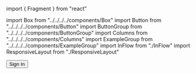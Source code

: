 import { Fragment } from "react"

import Box from "../../../../components/Box"
import Button from "../../../../components/Button"
import ButtonGroup from "../../../../components/ButtonGroup"
import Columns from "../../../../components/Columns"
import ExampleGroup from "../../../../components/ExampleGroup"
import InFlow from "./InFlow"
import ResponsiveLayout from "./ResponsiveLayout"

<Columns reverse>
    <InFlow />
    <Fragment>
      <Box style={{ background: "white", boxShadow: "none", width: "100%" }}>
        <Box style={{ height: 80, margin: "32px auto", width: 280 }} />
      </Box>
      <ButtonGroup>
        <Button priority="high">Sign In</Button>
      </ButtonGroup>
  </Fragment>
</Columns>
<Columns reverse>
  <ResponsiveLayout />
</Columns>
